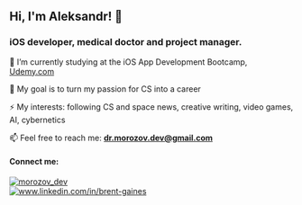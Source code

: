 ## Hi, I'm Aleksandr! 👋

### iOS developer, medical doctor and project manager.

🌱  I’m currently studying at the iOS App Development Bootcamp, [Udemy.com](https://www.udemy.com/share/101WsW3@3rhQrAMzBs7qXYQSDrWXfHwghzCXuNdQrizFIy9f2Tab7dbRvQ5bxAA6URNWzr5O-g==/)
 
🔭  My goal is to turn my passion for CS into a career

⚡ My interests: following CS and space news, creative writing, video games, AI, cybernetics
 
📫  Feel free to reach me: **dr.morozov.dev@gmail.com**
#### Connect me:
<p align="left"> <a href="https://twitter.com/morozov_dev" target="blank"><img src="https://img.shields.io/twitter/follow/morozov_dev?logo=twitter&style=for-the-badge" alt="morozov_dev" </p></a><br>
 <a href="https://linkedin.com/in/aleksandr-mor" target="blank"><img align="center" src="https://img.shields.io/badge/LinkedIn-0077B5?style=for-the-badge&logo=linkedin&logoColor=white" alt="www.linkedin.com/in/brent-gaines"/></a>
</p>
